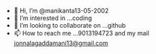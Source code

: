 - 👋 Hi, I’m @manikanta13-05-2002
- 👀 I’m interested in ...coding
- 💞️ I’m looking to collaborate on ...github
- 📫 How to reach me ...9013194723 and my mail jonnalagaddamani13@gmail.com
  

<!---
manikanta13-05-2002/manikanta13-05-2002 is a ✨ special ✨ repository because its `README.md` (this file) appears on your GitHub profile.
You can click the Preview link to take a look at your changes.
--->

